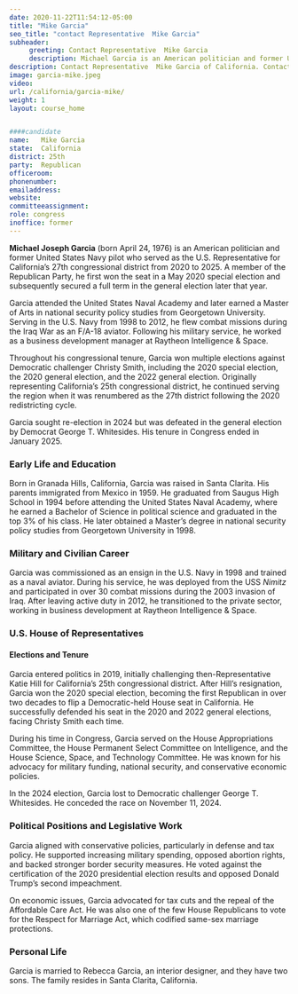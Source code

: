 ```yaml
---
date: 2020-11-22T11:54:12-05:00
title: "Mike Garcia"
seo_title: "contact Representative  Mike Garcia"
subheader:
     greeting: Contact Representative  Mike Garcia 
     description: Michael Garcia is an American politician and former United States Navy pilot serving as a member of the United States House of Representatives from California's 25th congressional district.
description: Contact Representative  Mike Garcia of California. Contact information for Mike Garcia includes email address, phone number, and mailing address.
image: garcia-mike.jpeg
video: 
url: /california/garcia-mike/
weight: 1
layout: course_home


####candidate
name:	Mike Garcia
state:	California
district: 25th
party:	Republican
officeroom:	
phonenumber:	
emailaddress:	
website:	
committeeassignment: 
role: congress
inoffice: former
---
```


**Michael Joseph Garcia** (born April 24, 1976) is an American politician and former United States Navy pilot who served as the U.S. Representative for California’s 27th congressional district from 2020 to 2025. A member of the Republican Party, he first won the seat in a May 2020 special election and subsequently secured a full term in the general election later that year. 

Garcia attended the United States Naval Academy and later earned a Master of Arts in national security policy studies from Georgetown University. Serving in the U.S. Navy from 1998 to 2012, he flew combat missions during the Iraq War as an F/A-18 aviator. Following his military service, he worked as a business development manager at Raytheon Intelligence & Space.

Throughout his congressional tenure, Garcia won multiple elections against Democratic challenger Christy Smith, including the 2020 special election, the 2020 general election, and the 2022 general election. Originally representing California’s 25th congressional district, he continued serving the region when it was renumbered as the 27th district following the 2020 redistricting cycle.

Garcia sought re-election in 2024 but was defeated in the general election by Democrat George T. Whitesides. His tenure in Congress ended in January 2025.

### **Early Life and Education**  
Born in Granada Hills, California, Garcia was raised in Santa Clarita. His parents immigrated from Mexico in 1959. He graduated from Saugus High School in 1994 before attending the United States Naval Academy, where he earned a Bachelor of Science in political science and graduated in the top 3% of his class. He later obtained a Master’s degree in national security policy studies from Georgetown University in 1998.

### **Military and Civilian Career**  
Garcia was commissioned as an ensign in the U.S. Navy in 1998 and trained as a naval aviator. During his service, he was deployed from the USS *Nimitz* and participated in over 30 combat missions during the 2003 invasion of Iraq. After leaving active duty in 2012, he transitioned to the private sector, working in business development at Raytheon Intelligence & Space.

### **U.S. House of Representatives**  
#### **Elections and Tenure**  
Garcia entered politics in 2019, initially challenging then-Representative Katie Hill for California’s 25th congressional district. After Hill’s resignation, Garcia won the 2020 special election, becoming the first Republican in over two decades to flip a Democratic-held House seat in California. He successfully defended his seat in the 2020 and 2022 general elections, facing Christy Smith each time. 

During his time in Congress, Garcia served on the House Appropriations Committee, the House Permanent Select Committee on Intelligence, and the House Science, Space, and Technology Committee. He was known for his advocacy for military funding, national security, and conservative economic policies.

In the 2024 election, Garcia lost to Democratic challenger George T. Whitesides. He conceded the race on November 11, 2024.

### **Political Positions and Legislative Work**  
Garcia aligned with conservative policies, particularly in defense and tax policy. He supported increasing military spending, opposed abortion rights, and backed stronger border security measures. He voted against the certification of the 2020 presidential election results and opposed Donald Trump’s second impeachment.

On economic issues, Garcia advocated for tax cuts and the repeal of the Affordable Care Act. He was also one of the few House Republicans to vote for the Respect for Marriage Act, which codified same-sex marriage protections.

### **Personal Life**  
Garcia is married to Rebecca Garcia, an interior designer, and they have two sons. The family resides in Santa Clarita, California.
